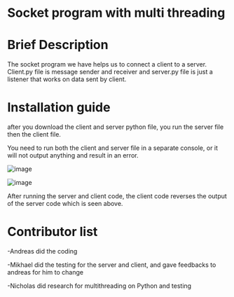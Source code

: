 # Socket program with multi threading
# Brief Description
The socket program we have helps us to connect a client to a server. Client.py file is message sender and receiver and server.py file is just a listener that works on data sent by client.


# Installation guide
after you download the client and server python file, you run the server file then the client file.

You need to run both the client and server file in a separate console, or it will not output anything and result in an error.

![image](https://user-images.githubusercontent.com/57937951/123534135-1af65a80-d745-11eb-866b-3af1f6313273.png)

![image](https://user-images.githubusercontent.com/57937951/123534163-4d07bc80-d745-11eb-97a1-18c328478b8d.png)


After running the server and client code, the client code reverses the output of the server code which is seen above.

# Contributor list

-Andreas did the coding

-Mikhael did the testing for the server and client, and gave feedbacks to andreas for him to change

-Nicholas did research for multithreading on Python and testing
